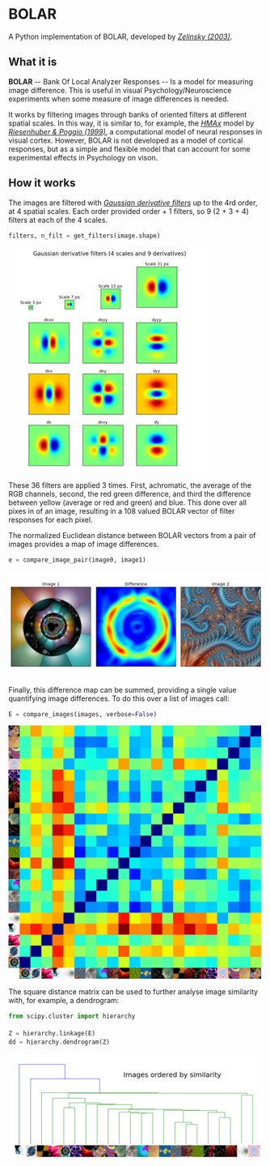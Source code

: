 # BOLAR
A Python implementation of BOLAR, developed by <cite>[Zelinsky (2003)][1]</cite>.

## What it is

**BOLAR** -- Bank Of Local Analyzer Responses -- Is a model for measuring image difference. This is useful in visual Psychology/Neuroscience experiments when some measure of image differences is needed.

It works by filtering images through banks of oriented filters at different spatial scales. In this way, it is similar to, for example, the <cite>[HMAx][2]</cite> model by <cite>[Riesenhuber & Poggio (1999)][3]</cite>, a computational model of neural responses in visual cortex. However, BOLAR is not developed as a model of cortical responses, but as a simple and flexible model that can account for some experimental effects in Psychology on vison.

## How it works
The images are filtered with <cite>[Gaussian derivative filters][4]</cite> up to the 4rd order, at 4 spatial scales. Each order provided order + 1 filters, so 9 (2 + 3 + 4) filters at each of the 4 scales.

```python
filters, n_filt = get_filters(image.shape)
```


<img src="https://github.com/kalleknast/BOLAR/blob/master/bolar_filters.png" width="400" />

These 36 filters are applied 3 times. First, achromatic, the average of the RGB channels, second, the red green difference, and third the difference between yellow (average or red and green) and blue. This done over all pixes in of an image, resulting in a 108 valued BOLAR vector of filter responses for each pixel.

The normalized Euclidean distance between BOLAR vectors from a pair of images provides a map of image differences.

```python
e = compare_image_pair(image0, image1)
```

<img src="https://github.com/kalleknast/BOLAR/blob/master/bolar_image_pair.png" width="800" />

Finally, this difference map can be summed, providing a single value quantifying image differences.
To do this over a list of images call:
```python
E = compare_images(images, verbose=False)
```
<img src="https://github.com/kalleknast/BOLAR/blob/master/bolar_image_differences.png" width="500" />

The square distance matrix can be used to further analyse image similarity with, for example, a dendrogram:

```python
from scipy.cluster import hierarchy

Z = hierarchy.linkage(E)
dd = hierarchy.dendrogram(Z)
```

<img src="https://github.com/kalleknast/BOLAR/blob/master/bolar_image_differences_dendrogram.png" width="900" />

[1]:http://www.psychology.sunysb.edu/gzelinsky-/index_htm_files/Z2003.pdf
[2]:http://maxlab.neuro.georgetown.edu/hmax.html
[3]:http://maxlab.neuro.georgetown.edu/docs/publications/nn99.pdf
[4]:http://campar.in.tum.de/Chair/HaukeHeibelGaussianDerivatives